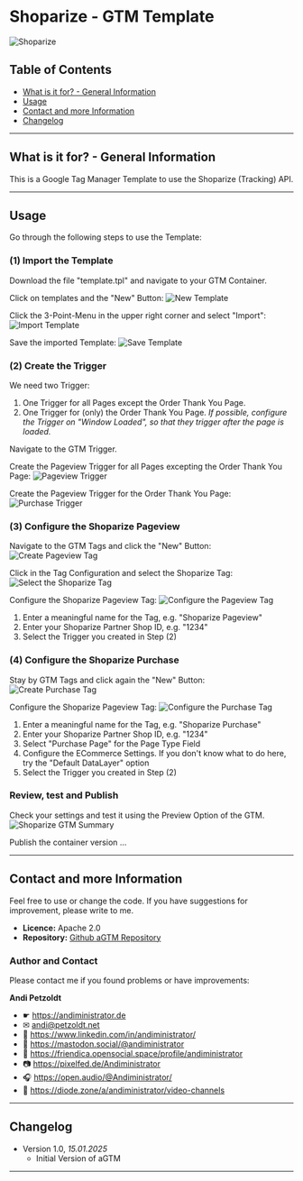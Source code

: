 # Shoparize - GTM Template

![Shoparize](assets/shoparize.png)

## Table of Contents

- [What is it for? - General Information](#what-is-it-for----general-information)
- [Usage](#usage)
- [Contact and more Information](#contact-and-more-information)
- [Changelog](#changelog)

---

## What is it for? - General Information

This is a Google Tag Manager Template to use the Shoparize (Tracking) API.

---

## Usage

Go through the following steps to use the Template:

### (1) Import the Template

Download the file "template.tpl" and navigate to your GTM Container.

Click on templates and the "New" Button:
![New Template](assets/shoparize-import-1.png)

Click the 3-Point-Menu in the upper right corner and select "Import":
![Import Template](assets/shoparize-import-2.png)

Save the imported Template:
![Save Template](assets/shoparize-import-3.png)

### (2) Create the Trigger

We need two Trigger:
1. One Trigger for all Pages except the Order Thank You Page.
2. One Trigger for (only) the Order Thank You Page.
*If possible, configure the Trigger on "Window Loaded", so that they trigger after the page is loaded.*

Navigate to the GTM Trigger.

Create the Pageview Trigger for all Pages excepting the Order Thank You Page:
![Pageview Trigger](assets/shoparize-trigger-pageview.png)

Create the Pageview Trigger for the Order Thank You Page:
![Purchase Trigger](assets/shoparize-trigger-purchase.png)

### (3) Configure the Shoparize Pageview

Navigate to the GTM Tags and click the "New" Button:
![Create Pageview Tag](assets/shoparize-pageview-tag-1.png)

Click in the Tag Configuration and select the Shoparize Tag:
![Select the Shoparize Tag](assets/shoparize-pageview-tag-2.png)

Configure the Shoparize Pageview Tag:
![Configure the Pageview Tag](assets/shoparize-pageview-tag-3.png)

1. Enter a meaningful name for the Tag, e.g. "Shoparize Pageview"
2. Enter your Shoparize Partner Shop ID, e.g. "1234"
3. Select the Trigger you created in Step (2)

### (4) Configure the Shoparize Purchase

Stay by GTM Tags and click again the "New" Button:
![Create Purchase Tag](assets/shoparize-purchase-tag-1.png)

Configure the Shoparize Pageview Tag:
![Configure the Purchase Tag](assets/shoparize-purchase-tag-2.png)

1. Enter a meaningful name for the Tag, e.g. "Shoparize Purchase"
2. Enter your Shoparize Partner Shop ID, e.g. "1234"
3. Select "Purchase Page" for the Page Type Field
4. Configure the ECommerce Settings. If you don't know what to do here, try the "Default DataLayer" option
5. Select the Trigger you created in Step (2)

### Review, test and Publish

Check your settings and test it using the Preview Option of the GTM.
![Shoparize GTM Summary](assets/shoparize-gtm-summary.png)

Publish the container version ...

---

## Contact and more Information

Feel free to use or change the code. If you have suggestions for improvement, please write to me.

- **Licence:** Apache 2.0
- **Repository:** [Github aGTM Repository](https://github.com/Andiministrator/Shoparize)

### Author and Contact

Please contact me if you found problems or have improvements:

**Andi Petzoldt**

- ☛ https://andiministrator.de
- ✉ andi@petzoldt.net
- 🧳 https://www.linkedin.com/in/andiministrator/
- 🐘 https://mastodon.social/@andiministrator
- 👥 https://friendica.opensocial.space/profile/andiministrator
- 📷 https://pixelfed.de/Andiministrator
- 🎧 https://open.audio/@Andiministrator/
- 🎥 https://diode.zone/a/andiministrator/video-channels

---

## Changelog

- Version 1.0, *15.01.2025*
  - Initial Version of aGTM

---
